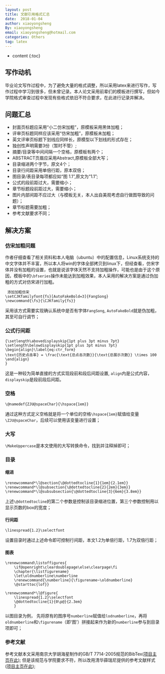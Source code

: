 ```yaml
---
layout: post
title: 文献引用格式汇总
date:  2018-01-04
author: xiaoyongsheng
By: xiaoyongsheng
email: xiaoyongsheng@hotmail.com  
categories: Others
tag: latex
---
```


* content
{:toc}


##  写作动机

毕业论文写作过程中，为了避免大量的格式调整，所以采用latex来进行写作，写作过程中学习到很多，但未曾记录。本人论文采用前辈们的模板进行撰写，但如今学院格式审查过程中发现有些格式依旧不符合要求，在此进行记录并解决。


## 问题汇总

- 封面页标题应采用“小二仿宋加粗”，原模板采用黑体加粗；
- 评审页标题同样应该采用“仿宋加粗”，原模板未加粗；
- 英文评审页标题下划线应同样长，原模型以下划线的形式存在；
- 独创性声明需要3份（暂时不管）;
- 摘要/目录等中间间隔一个空格，原模板有两个；
- ABSTRACT页眉应采用Abstract,原模板全部大写；
- 目录缩进两个字节，原文4个；
- 目录行间距采用单倍行距，原本双倍；
- 图目录/表目录每项都应如“图 1.1”,原文为“1.1”;
- 公式的段前距过大，需要缩小；
- 章节标题段前距过大，需要缩小；
- 图片内部间距不应过大（与模板无关，本人出自美观考虑自行做图导致的问题）；
- 章节标题需要加粗；
- 参考文献要求不同；

##  解决方案

###  仿宋加粗问题

作者仔细查看了相关资料和本人电脑（ubuntu）中的配置信息，Linux系统支持的中文字体并不丰富，所以本人将win的字体全部拷贝到linux下，但经查看，仿宋字体并没有加粗的设置，也就是说该字体天然不支持加粗操作，可能也是由于这个原因，模板中的`\bfseries`操作未能达到加粗效果，本人采用的解决方案是通过伪加粗的方式对仿宋进行加粗。

```
 添加加粗仿宋
\setCJKfamilyfont{fs}[AutoFakeBold=3]{FangSong} 
\newcommand{\fs}{\CJKfamily{fs}}
```

采用该方式需要实现确认系统中是否有字体`FangSong`, `AutoFakeBold`就是伪加粗，其至可自行调节；


###  公式行间距

```
{\setlength\abovedisplayskip{1pt plus 3pt minus 7pt} 
\setlength\belowdisplayskip{1pt plus 3pt minus 7pt} 
\begin{align}\label{eq:ctr_form}
\text{历史点击率} = \frac{\text{总点击次数}}{\text{总展示次数}} \times 100
\end{align}
}
```

这是一种较为简单直接的方式实现段前和段后间距设置, `align`内是公式内容，`displayskip`是段前段后间距。


###  空格

```
\@namedef{ZJU@spaceChar}{\hspace{1em}}
```

通过这种方式定义空格就是将一个单位的空格`\hspace{1em}`赋值给变量`\ZJU@spaceChar`，后续可以使用该变量进行设置；

###  大写

`\MakeUppercase`是本文使用的大写转换命令，找到并注释掉即可； 

### 目录

#### 缩进

```
\renewcommand*\l@section{\@dottedtocline{1}{1em}{2.1em}}
\renewcommand*\l@subsection{\@dottedtocline{2}{2em}{3em}}
\renewcommand*\l@subsubsection{\@dottedtocline{3}{6em}{3.8em}}
```

上述`\@dottedtocline`的第二个参数是控制该目录缩进位置，第三个参数控制用以显示页数的box的宽度；


#### 行间距

```
\linespread{1.2}\selectfont
```

设置目录时通过上述命令即可控制行间距，本文1.2为单倍行距，1.7为双倍行距；

#### 图表


```
\renewcommand\listoffigures{
    \if@openright\cleardoublepage\else\clearpage\fi
    \chapter{\listfigurename}
    \let\oldnumberline\numberline
    \renewcommand{\numberline}{\figurename~\oldnumberline}
    \@starttoc{lof}}

\renewcommand*\l@figure{
    \linespread{1.2}\selectfont 
    \@dottedtocline{1}{0\p@}{2.3em}
    }
```

以图目录为例， 先将原有的图序号`numberline`赋值给`lodnumberline`，再将`oldnumberline`和`\figurename`（即‘图’）拼接起来作为新的`numberline`参与到目录项即可；


###  参考文献

参考文献本文采用南京大学胡海星制作的GB/T 7714-2005规范的BibTex([项目主页在此](http://haixing-hu.github.io/nju-thesis/)); 
但是该规范与学院要求不符，所以改用清华薛瑞尼提供的参考文献样式([项目主页在此](https://github.com/xueruini/thuthesis)); 